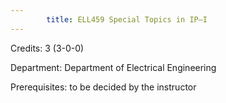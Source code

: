 ```yaml
---
        title: ELL459 Special Topics in IP–I
---
```

Credits: 3 (3-0-0)

Department: Department of Electrical Engineering

Prerequisites: to be decided by the instructor

